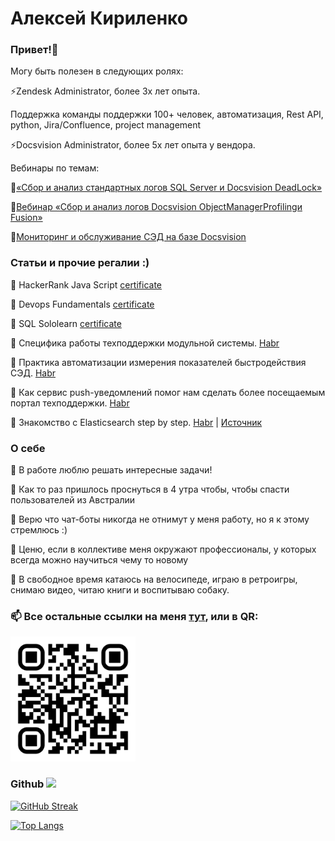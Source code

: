 
#  Алексей Кириленко 
### Привет!👋 

Могу быть полезен в следующих ролях:

⚡Zendesk Administrator, более 3х лет опыта. 

Поддержка команды поддержки 100+ человек, автоматизация, Rest API, python, Jira/Confluence, project management

⚡Docsvision Administrator, более 5х лет опыта у вендора.

Вебинары по темам: 

💬[«Сбор и анализ стандартных логов SQL Server и Docsvision DeadLock»](https://docsvision.com/events/vebinar-sbor-i-analiz-standartnyh-logov-sql-server-i-docsvision-/)

💬[Вебинар «Сбор и анализ логов Docsvision ObjectManagerProfilingи Fusion»](https://docsvision.com/events/vebinar-sbor-i-analiz-logov-docsvision-objectmanagerprofilingi-f/)

💬[Мониторинг и обслуживание СЭД на базе Docsvision](https://docsvision.com/events/monitoring-i-obsluzhivanie-sed-na-baze-docsvision/)


### Статьи и прочие регалии :)

🔭 HackerRank Java Script [certificate](https://www.hackerrank.com/certificates/a5376ccf766d)

🔭 Devops Fundamentals [certificate](https://raw.githubusercontent.com/g0gan/g0gan.github.io/main/linkedin_devops.png)
  
🔭 SQL Sololearn [certificate](https://www.sololearn.com/Certificate/CT-AJJ1DAXH/jpg)

🔭 Специфика работы техподдержки модульной системы. [Habr](https://habr.com/ru/companies/docsvision/articles/237937/)

🔭 Практика автоматизации измерения показателей быстродействия СЭД. [Habr](https://habr.com/ru/companies/docsvision/articles/246691/)

🔭 Как сервис push-уведомлений помог нам сделать более посещаемым портал техподдержки. [Habr](https://habr.com/ru/companies/docsvision/articles/335180/)

🔭 Знакомство с Elasticsearch step by step. [Habr](https://habr.com/ru/articles/449304/) | [Источник](https://docsvision.com/info-centr/articles/znakomstvo-s-elasticsearch-step-by-step.html)


### О себе

🌱 В работе люблю решать интересные задачи!

🌱 Как то раз пришлось проснуться в 4 утра чтобы, чтобы спасти пользователей из Австралии

🌱 Верю что чат-боты никогда не отнимут у меня работу, но я к этому стремлюсь :)

🌱 Ценю, если в коллективе меня окружают профессионалы, у которых всегда можно научиться чему то новому

🌱 В свободное время катаюсь на велосипеде, играю в ретроигры, снимаю видео, читаю книги и воспитываю собаку.

### 📫  Все остальные ссылки на меня [тут](https://taplink.cc/kirilenko_alex), или в QR:
<img src="https://raw.githubusercontent.com/g0gan/qr_code/main/qr-code.png" alt="drawing" width="200"/>

### Github  ![](https://komarev.com/ghpvc/?username=g0gan)


[![GitHub Streak](https://github-readme-streak-stats.herokuapp.com/?user=g0gan)](https://git.io/streak-stats)


[![Top Langs](https://github-readme-stats.vercel.app/api/top-langs/?username=g0gan&layout=compact)](https://github.com/g0gan/github-readme-stats)

<!--
**g0gan/g0gan** is a ✨ _special_ ✨ repository because its `README.md` (this file) appears on your GitHub profile.

Here are some ideas to get you started:

- 🔭 I’m currently working on ...
- 🌱 I’m currently learning ...
- 👯 I’m looking to collaborate on ...
- 🤔 I’m looking for help with ...
- 💬 Ask me about ...
- 📫 How to reach me: ...
- 😄 Pronouns: ...
- ⚡ Fun fact: ...
-->
